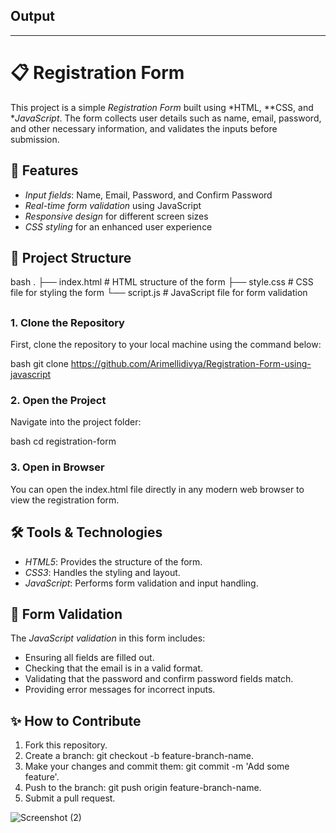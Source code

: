 ## Output
---

# 📋 Registration Form

This project is a simple *Registration Form* built using *HTML, **CSS, and **JavaScript*. The form collects user details such as name, email, password, and other necessary information, and validates the inputs before submission.

## 🎯 Features
- *Input fields*: Name, Email, Password, and Confirm Password
- *Real-time form validation* using JavaScript
- *Responsive design* for different screen sizes
- *CSS styling* for an enhanced user experience

## 📂 Project Structure

bash
.
├── index.html        # HTML structure of the form
├── style.css         # CSS file for styling the form
└── script.js         # JavaScript file for form validation


## 

### 1. Clone the Repository

First, clone the repository to your local machine using the command below:

bash
git clone https://github.com/Arimellidivya/Registration-Form-using-javascript

### 2. Open the Project

Navigate into the project folder:

bash
cd registration-form


### 3. Open in Browser

You can open the index.html file directly in any modern web browser to view the registration form.

## 🛠 Tools & Technologies

- *HTML5*: Provides the structure of the form.
- *CSS3*: Handles the styling and layout.
- *JavaScript*: Performs form validation and input handling.

## 📜 Form Validation

The *JavaScript validation* in this form includes:
- Ensuring all fields are filled out.
- Checking that the email is in a valid format.
- Validating that the password and confirm password fields match.
- Providing error messages for incorrect inputs.

## ✨ How to Contribute

1. Fork this repository.
2. Create a branch: git checkout -b feature-branch-name.
3. Make your changes and commit them: git commit -m 'Add some feature'.
4. Push to the branch: git push origin feature-branch-name.
5. Submit a pull request.

![Screenshot (2)](https://github.com/user-attachments/assets/6a58b420-1859-4a71-8a6f-159bb4a97637)
